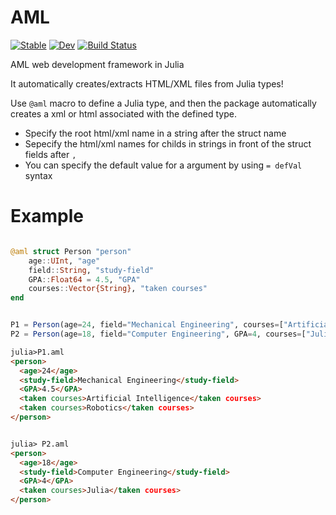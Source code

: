 # AML

[![Stable](https://img.shields.io/badge/docs-stable-blue.svg)](https://aminya.github.io/AML/stable)
[![Dev](https://img.shields.io/badge/docs-dev-blue.svg)](https://aminya.github.io/AML/dev)
[![Build Status](https://travis-ci.com/aminya/AML.svg?branch=master)](https://travis-ci.com/aminya/AML)

AML web development framework in Julia

It automatically creates/extracts HTML/XML files from Julia types!

Use `@aml` macro to define a Julia type, and then the package automatically creates a xml or html associated with the defined type.

* Specify the root html/xml name in a string after the struct name
* Sepecify the html/xml names for childs in strings in front of the struct fields after `,`
* You can specify the default value for a argument by using `= defVal` syntax

# Example
```julia

@aml struct Person "person"
    age::UInt, "age"
    field::String, "study-field"
    GPA::Float64 = 4.5, "GPA"
    courses::Vector{String}, "taken courses"
end


P1 = Person(age=24, field="Mechanical Engineering", courses=["Artificial Intelligence", "Robotics"])
P2 = Person(age=18, field="Computer Engineering", GPA=4, courses=["Julia"])

```

```html
julia>P1.aml
<person>
  <age>24</age>
  <study-field>Mechanical Engineering</study-field>
  <GPA>4.5</GPA>
  <taken courses>Artificial Intelligence</taken courses>
  <taken courses>Robotics</taken courses>
</person>


julia> P2.aml
<person>
  <age>18</age>
  <study-field>Computer Engineering</study-field>
  <GPA>4</GPA>
  <taken courses>Julia</taken courses>
</person>

```
